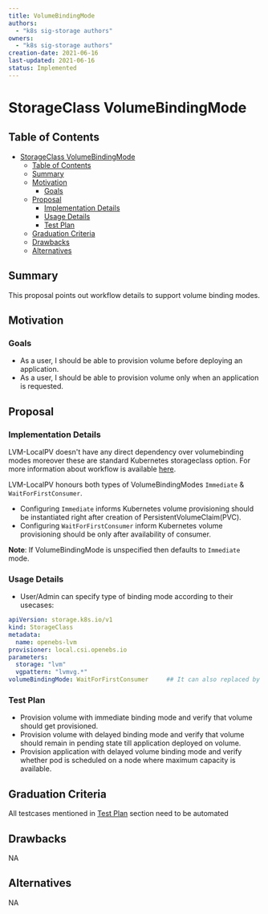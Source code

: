 ```yaml
---
title: VolumeBindingMode
authors:
  - "k8s sig-storage authors"
owners:
  - "k8s sig-storage authors"
creation-date: 2021-06-16
last-updated: 2021-06-16
status: Implemented
---
```


# StorageClass VolumeBindingMode

## Table of Contents
- [StorageClass VolumeBindingMode](#storageclass-volumebindingmode)
  - [Table of Contents](#table-of-contents)
  - [Summary](#summary)
  - [Motivation](#motivation)
    - [Goals](#goals)
  - [Proposal](#proposal)
    - [Implementation Details](#implementation-details)
    - [Usage Details](#usage-details)
    - [Test Plan](#test-plan)
  - [Graduation Criteria](#graduation-criteria)
  - [Drawbacks](#drawbacks)
  - [Alternatives](#alternatives)


## Summary

This proposal points out workflow details to support volume binding modes.

## Motivation

### Goals

- As a user, I should be able to provision volume before deploying an application.
- As a user, I should be able to provision volume only when an application is requested.

## Proposal

### Implementation Details

LVM-LocalPV doesn't have any direct dependency over volumebinding modes moreover these are
standard Kubernetes storageclass option. For more information about workflow is
available [here](https://github.com/kubernetes/community/blob/master/contributors/design-proposals/storage/volume-topology-scheduling.md#delayed-volume-binding).

LVM-LocalPV honours both types of VolumeBindingModes `Immediate` & `WaitForFirstConsumer`.
- Configuring `Immediate` informs Kubernetes volume provisioning should be instantiated
  right after creation of PersistentVolumeClaim(PVC).
- Configuring `WaitForFirstConsumer` inform Kubernetes volume provisioning should be
  only after availability of consumer.

**Note**: If VolumeBindingMode is unspecified then defaults to `Immediate` mode.

### Usage Details

- User/Admin can specify type of binding mode according to their usecases:
```yaml
apiVersion: storage.k8s.io/v1
kind: StorageClass
metadata:
  name: openebs-lvm
provisioner: local.csi.openebs.io
parameters:
  storage: "lvm"
  vgpattern: "lvmvg.*"
volumeBindingMode: WaitForFirstConsumer     ## It can also replaced by Immediate volume binding mode depends on use case.
```


### Test Plan

- Provision volume with immediate binding mode and verify that
  volume should get provisioned.
- Provision volume with delayed binding mode and verify that volume
  should remain in pending state till application deployed on volume.
- Provision application with delayed volume binding mode and verify whether
  pod is scheduled on a node where maximum capacity is available.

## Graduation Criteria

All testcases mentioned in [Test Plan](#test-plan) section need to be automated

## Drawbacks
NA

## Alternatives
NA
